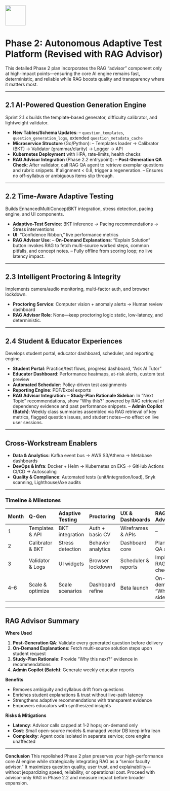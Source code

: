 <img src="https://r2cdn.perplexity.ai/pplx-full-logo-primary-dark%402x.png" style="height:64px;margin-right:32px"/>

# Phase 2: Autonomous Adaptive Test Platform (Revised with RAG Advisor)

This detailed Phase 2 plan incorporates the RAG “advisor” component only at high-impact points—ensuring the core AI engine remains fast, deterministic, and reliable while RAG boosts quality and transparency where it matters most.

***

## 2.1 AI-Powered Question Generation Engine

Sprint 2.1.x builds the template-based generator, difficulty calibrator, and lightweight validator.

- **New Tables/Schema Updates**:
– `question_templates`, `question_generation_logs`, extended `question_metadata_cache`
- **Microservice Structure** (Go/Python):
– Templates loader → Calibrator (BKT) → Validator (grammar/clarity) → Logger → API
- **Kubernetes Deployment** with HPA, rate-limits, health checks
- **RAG Advisor Integration** (Phase 2.2 entrypoint):
– **Post-Generation QA Check**: After validator, call RAG QA agent to retrieve exemplar questions and rubric snippets. If alignment < 0.8, trigger a regeneration.
– Ensures no off-syllabus or ambiguous items slip through.

***

## 2.2 Time-Aware Adaptive Testing

Builds EnhancedMultiConceptBKT integration, stress detection, pacing engine, and UI components.

- **Adaptive-Test Service**: BKT inference → Pacing recommendations → Stress interventions
- **UI**: “Confidence Ribbon,” live performance metrics
- **RAG Advisor Use**:
– **On-Demand Explanations**: “Explain Solution” button invokes RAG to fetch multi-source worked steps, common pitfalls, and concept notes.
– Fully offline from scoring loop; no live latency impact.

***

## 2.3 Intelligent Proctoring \& Integrity

Implements camera/audio monitoring, multi-factor auth, and browser lockdown.

- **Proctoring Service**: Computer vision + anomaly alerts → Human review dashboard
- **RAG Advisor Role**: None—keep proctoring logic static, low-latency, and deterministic.

***

## 2.4 Student \& Educator Experiences

Develops student portal, educator dashboard, scheduler, and reporting engine.

- **Student Portal**: Practice/test flows, progress dashboard, “Ask AI Tutor”
- **Educator Dashboard**: Performance heatmaps, at-risk alerts, custom test preview
- **Automated Scheduler**: Policy-driven test assignments
- **Reporting Engine**: PDF/Excel exports
- **RAG Advisor Integration**:
– **Study-Plan Rationale Sidebar**: In “Next Topic” recommendations, show “Why this?” powered by RAG retrieval of dependency evidence and past performance snippets.
– **Admin Copilot (Batch)**: Weekly class summaries assembled via RAG retrieval of key metrics, flagged question issues, and student notes—no effect on live user sessions.

***

## Cross-Workstream Enablers

- **Data \& Analytics**: Kafka event bus → AWS S3/Athena → Metabase dashboards
- **DevOps \& Infra**: Docker + Helm → Kubernetes on EKS → GitHub Actions CI/CD → Autoscaling
- **Quality \& Compliance**: Automated tests (unit/integration/load), Snyk scanning, Lighthouse/Axe audits

***

### Timeline \& Milestones

| Month | Q-Gen | Adaptive Testing | Proctoring | UX \& Dashboards | RAG Advisor |
| :-- | :-- | :-- | :-- | :-- | :-- |
| 1 | Templates \& API | BKT integration | Auth + basic CV | Wireframes \& APIs | – |
| 2 | Calibrator \& BKT | Stress detection | Behavior analytics | Dashboard core | Plan RAG QA agent |
| 3 | Validator \& Logs | UI widgets | Browser lockdown | Scheduler \& reports | Implement RAG QA checks |
| 4–6 | Scale \& optimize | Scale scenarios | Dashboard refine | Beta launch | On-demand \& “Why” sidebar |


***

## RAG Advisor Summary

**Where Used**

1. **Post-Generation QA**: Validate every generated question before delivery
2. **On-Demand Explanations**: Fetch multi-source solution steps upon student request
3. **Study-Plan Rationale**: Provide “Why this next?” evidence in recommendations
4. **Admin Copilot (Batch)**: Generate weekly educator reports

**Benefits**

- Removes ambiguity and syllabus drift from questions
- Enriches student explanations \& trust without live-path latency
- Strengthens adaptive recommendations with transparent evidence
- Empowers educators with synthesized insights

**Risks \& Mitigations**

- **Latency**: Advisor calls capped at 1-2 hops; on-demand only
- **Cost**: Small open-source models \& managed vector DB keep infra lean
- **Complexity**: Agent code isolated in separate service; core engine unaffected

***

**Conclusion**
This repolished Phase 2 plan preserves your high-performance core AI engine while strategically integrating RAG as a “senior faculty advisor.” It maximizes question quality, user trust, and explainability—without jeopardizing speed, reliability, or operational cost. Proceed with advisor-only RAG in Phase 2.2 and measure impact before broader expansion.

